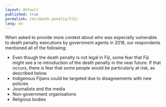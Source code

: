 ```yaml
---
layout: default
published: true
permalink: /en/death-penalty/FJI/
lang: en
---
```


When asked to provide more context about who was especially vulnerable to death penalty executions by government agents in 2018, our respondents mentioned all of the following:
-	Even though the death penalty is not legal in Fiji, some fear that Fiji might see a re-introduction of the death penalty in the near future. If that occurs, there is fear that some people would be particularly at risk, as described below.
-	Indigenous Fijians could be targeted due to disagreements with new policies
-	Journalists and the media
-	Non-government organisations
-	Religious bodies

